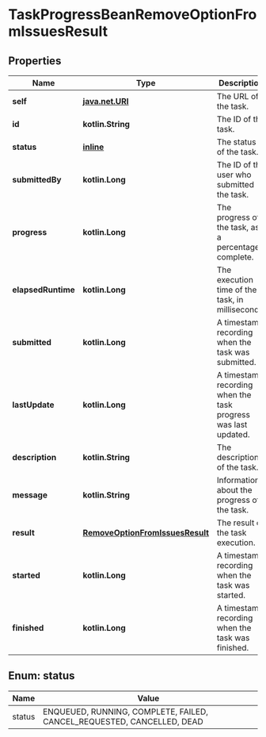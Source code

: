
# TaskProgressBeanRemoveOptionFromIssuesResult

## Properties
Name | Type | Description | Notes
------------ | ------------- | ------------- | -------------
**self** | [**java.net.URI**](java.net.URI.md) | The URL of the task. | 
**id** | **kotlin.String** | The ID of the task. | 
**status** | [**inline**](#StatusEnum) | The status of the task. | 
**submittedBy** | **kotlin.Long** | The ID of the user who submitted the task. | 
**progress** | **kotlin.Long** | The progress of the task, as a percentage complete. | 
**elapsedRuntime** | **kotlin.Long** | The execution time of the task, in milliseconds. | 
**submitted** | **kotlin.Long** | A timestamp recording when the task was submitted. | 
**lastUpdate** | **kotlin.Long** | A timestamp recording when the task progress was last updated. | 
**description** | **kotlin.String** | The description of the task. |  [optional]
**message** | **kotlin.String** | Information about the progress of the task. |  [optional]
**result** | [**RemoveOptionFromIssuesResult**](RemoveOptionFromIssuesResult.md) | The result of the task execution. |  [optional]
**started** | **kotlin.Long** | A timestamp recording when the task was started. |  [optional]
**finished** | **kotlin.Long** | A timestamp recording when the task was finished. |  [optional]


<a name="StatusEnum"></a>
## Enum: status
Name | Value
---- | -----
status | ENQUEUED, RUNNING, COMPLETE, FAILED, CANCEL_REQUESTED, CANCELLED, DEAD



